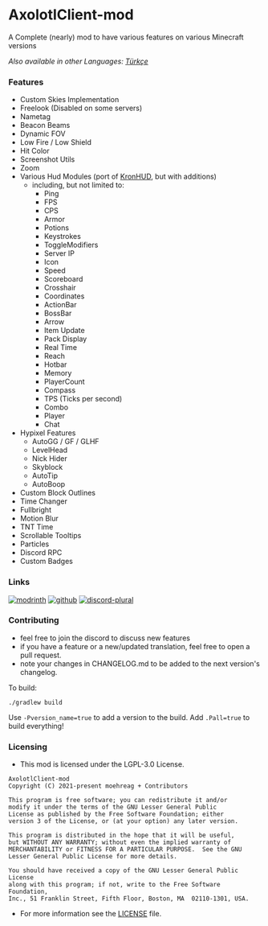 # AxolotlClient-mod

A Complete (nearly) mod to have various features on various Minecraft versions

*Also available in other Languages: [Türkçe](doc/README-tr.md)*

### Features

- Custom Skies Implementation
- Freelook (Disabled on some servers)
- Nametag
- Beacon Beams
- Dynamic FOV
- Low Fire / Low Shield
- Hit Color
- Screenshot Utils
- Zoom
- Various Hud Modules (port of [KronHUD](https://github.com/DarkKronicle/KronHUD), but with additions)
    - including, but not limited to:
        - Ping
        - FPS
        - CPS
        - Armor
        - Potions
        - Keystrokes
        - ToggleModifiers
        - Server IP
        - Icon
        - Speed
        - Scoreboard
        - Crosshair
        - Coordinates
        - ActionBar
        - BossBar
        - Arrow
        - Item Update
        - Pack Display
        - Real Time
        - Reach
        - Hotbar
        - Memory
        - PlayerCount
        - Compass
        - TPS (Ticks per second)
        - Combo
        - Player
        - Chat
- Hypixel Features
    - AutoGG / GF / GLHF
    - LevelHead
    - Nick Hider
    - Skyblock
    - AutoTip
    - AutoBoop
- Custom Block Outlines
- Time Changer
- Fullbright
- Motion Blur
- TNT Time
- Scrollable Tooltips
- Particles
- Discord RPC
- Custom Badges

### Links

[![modrinth](https://cdn.jsdelivr.net/npm/@intergrav/devins-badges@2/assets/cozy/available/modrinth_64h.png)](https://modrinth.com/mod/axolotlclient)
[![github](https://cdn.jsdelivr.net/npm/@intergrav/devins-badges@2/assets/cozy/available/github_64h.png)](https://github.com/AxolotlClient/AxolotlClient-mod/releases)
[![discord-plural](https://cdn.jsdelivr.net/npm/@intergrav/devins-badges@3/assets/cozy/social/discord-plural_64h.png)](https://discord.gg/WyMjeX3vka)

### Contributing

- feel free to join the discord to discuss new features
- if you have a feature or a new/updated translation, feel free to open a pull request.
- note your changes in CHANGELOG.md to be added to the next version's changelog.

To build:
```
./gradlew build
```
Use `-Pversion_name=true` to add a version to the build. Add `.Pall=true` to build everything!

### Licensing

- This mod is licensed under the LGPL-3.0 License.

```
AxolotlClient-mod
Copyright (C) 2021-present moehreag + Contributors

This program is free software; you can redistribute it and/or
modify it under the terms of the GNU Lesser General Public
License as published by the Free Software Foundation; either
version 3 of the License, or (at your option) any later version.

This program is distributed in the hope that it will be useful,
but WITHOUT ANY WARRANTY; without even the implied warranty of
MERCHANTABILITY or FITNESS FOR A PARTICULAR PURPOSE.  See the GNU
Lesser General Public License for more details.

You should have received a copy of the GNU Lesser General Public License
along with this program; if not, write to the Free Software Foundation,
Inc., 51 Franklin Street, Fifth Floor, Boston, MA  02110-1301, USA.
```

- For more information see the [LICENSE](LICENSE) file.
